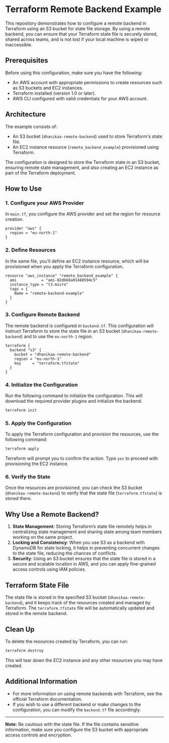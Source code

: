 # Terraform Remote Backend Example

This repository demonstrates how to configure a remote backend in Terraform using an S3 bucket for state file storage. By using a remote backend, you can ensure that your Terraform state file is securely stored, shared across teams, and is not lost if your local machine is wiped or inaccessible.

## Prerequisites

Before using this configuration, make sure you have the following:

- An AWS account with appropriate permissions to create resources such as S3 buckets and EC2 instances.
- Terraform installed (version 1.0 or later).
- AWS CLI configured with valid credentials for your AWS account.

## Architecture

The example consists of:

- An S3 bucket (`dhanikaa-remote-backend`) used to store Terraform's state file.
- An EC2 instance resource (`remote_backend_example`) provisioned using Terraform.
  
The configuration is designed to store the Terraform state in an S3 bucket, ensuring remote state management, and also creating an EC2 instance as part of the Terraform deployment.

## How to Use

### 1. Configure your AWS Provider
In `main.tf`, you configure the AWS provider and set the region for resource creation.

```hcl
provider "aws" {
  region = "eu-north-1"
}
```

### 2. Define Resources

In the same file, you’ll define an EC2 instance resource, which will be provisioned when you apply the Terraform configuration.

```hcl
resource "aws_instance" "remote_backend_example" {
  ami           = "ami-02db68a01488594c5"
  instance_type = "t3.micro"
  tags = {
    Name = "remote-backend-example"
  }
}
```

### 3. Configure Remote Backend

The remote backend is configured in `backend.tf`. This configuration will instruct Terraform to store the state file in an S3 bucket (`dhanikaa-remote-backend`) and to use the `eu-north-1` region.

```hcl
terraform {
  backend "s3" {
    bucket = "dhanikaa-remote-backend"
    region = "eu-north-1"
    key     = "terraform.tfstate"
  }
}
```

### 4. Initialize the Configuration

Run the following command to initialize the configuration. This will download the required provider plugins and initialize the backend.

```sh
terraform init
```

### 5. Apply the Configuration

To apply the Terraform configuration and provision the resources, use the following command:

```sh
terraform apply
```

Terraform will prompt you to confirm the action. Type `yes` to proceed with provisioning the EC2 instance.

### 6. Verify the State

Once the resources are provisioned, you can check the S3 bucket (`dhanikaa-remote-backend`) to verify that the state file (`terraform.tfstate`) is stored there.

## Why Use a Remote Backend?

1. **State Management**: Storing Terraform’s state file remotely helps in centralizing state management and sharing state among team members working on the same project.
2. **Locking and Consistency**: When you use S3 as a backend with DynamoDB for state locking, it helps in preventing concurrent changes to the state file, reducing the chances of conflicts.
3. **Security**: Using an S3 bucket ensures that the state file is stored in a secure and scalable location in AWS, and you can apply fine-grained access controls using IAM policies.

## Terraform State File

The state file is stored in the specified S3 bucket (`dhanikaa-remote-backend`), and it keeps track of the resources created and managed by Terraform. The `terraform.tfstate` file will be automatically updated and stored in the remote backend.

## Clean Up

To delete the resources created by Terraform, you can run:

```sh
terraform destroy
```

This will tear down the EC2 instance and any other resources you may have created.

## Additional Information

- For more information on using remote backends with Terraform, see the official Terraform documentation.
- If you wish to use a different backend or make changes to the configuration, you can modify the `backend.tf` file accordingly.

---

**Note:** Be cautious with the state file. If the file contains sensitive information, make sure you configure the S3 bucket with appropriate access controls and encryption.